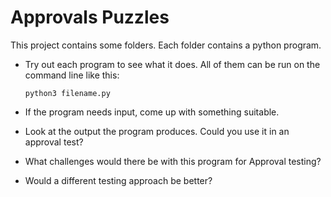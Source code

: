 Approvals Puzzles
=================

This project contains some folders. Each folder contains
a python program. 

* Try out each program to see what it does. All of them can be run on the command line like this:
    
    `python3 filename.py`
     
* If the program needs input, come up with something suitable. 
* Look at the output the program produces. Could you use it in an approval test?
* What challenges would there be with this program for Approval testing?
* Would a different testing approach be better?

